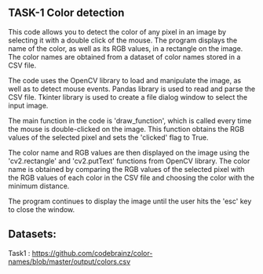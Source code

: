 ## TASK-1 Color detection 
This code allows you to detect the color of any pixel in an image by selecting it with a double click of the mouse. The program displays the name of the color, as well as its RGB values, in a rectangle on the image. The color names are obtained from a dataset of color names stored in a CSV file.

The code uses the OpenCV library to load and manipulate the image, as well as to detect mouse events. Pandas library is used to read and parse the CSV file. Tkinter library is used to create a file dialog window to select the input image.

The main function in the code is 'draw_function', which is called every time the mouse is double-clicked on the image. This function obtains the RGB values of the selected pixel and sets the 'clicked' flag to True.

The color name and RGB values are then displayed on the image using the 'cv2.rectangle' and 'cv2.putText' functions from OpenCV library. The color name is obtained by comparing the RGB values of the selected pixel with the RGB values of each color in the CSV file and choosing the color with the minimum distance.

The program continues to display the image until the user hits the 'esc' key to close the window.

## Datasets:

Task1 :
https://github.com/codebrainz/color-names/blob/master/output/colors.csv

